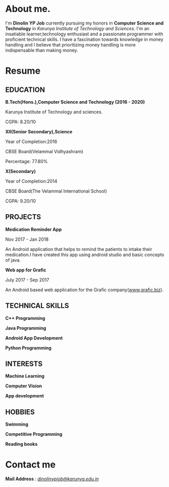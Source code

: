 # About me.

I'm **Dinolin YP Job** currently pursuing my honors in **Computer Science and Technology** in
*Karunya Institute of Technology and Sciences*.
I'm an insatiable learner,technology enthusiast and a passionate programmer with proficient 
technical skills.
I have a fascination towards knowledge in money handling and I believe that prioritizing money handling is
more indispensable than making money.

# Resume

## EDUCATION

**B.Tech(Hons.),Computer Science and Technology (2016 - 2020)**

Karunya Institute of Technology and sciences.

CGPA: 8.20/10

**XII(Senior Secondary),Science**

Year of Completion:2016

CBSE Board(Velammal Vidhyashram)

Percentage: 77.80%

**X(Secondary)**

Year of Completion:2014

CBSE Board(The Velammal International School)

CGPA: 9.20/10

## PROJECTS

**Medication Reminder App** 

Nov 2017 - Jan 2018

An Android application that helps to remind the patients to intake their 
medication.I have created this app using android studio and basic concepts of java.

**Web app for Grafic**

July 2017 - Sep 2017

An Android based web application for the Grafic company(www.grafic.biz).

## TECHNICAL SKILLS

**C++ Programming**

**Java Programming**

**Android App Development**

**Python Programming**

## INTERESTS

**Machine Learning**

**Computer Vision**

**App development**

## HOBBIES

**Swimming**

**Competitive Programming**

**Reading books**

# Contact me

**Mail Address**  : *dinolinypjob@karunya.edu.in*


